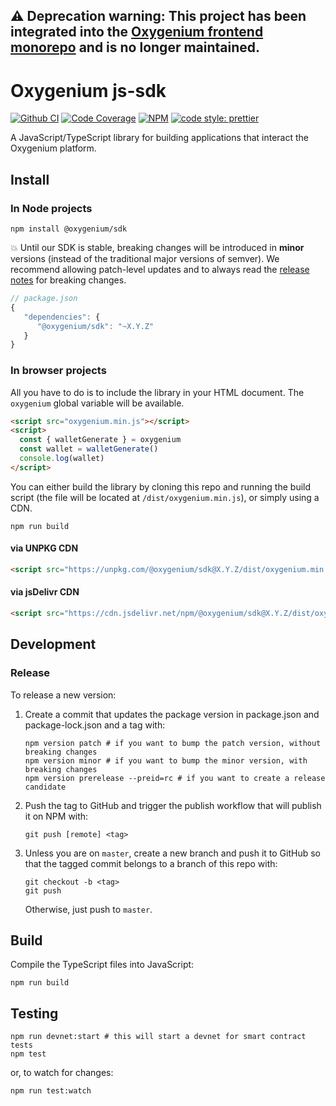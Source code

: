 ## ⚠️ Deprecation warning: This project has been integrated into the [Oxygenium frontend monorepo](https://github.com/oxygenium-network/oxygenium-frontend/) and is no longer maintained.

# Oxygenium js-sdk

[![Github CI][test-badge]][test-link]
[![Code Coverage][coverage-badge]][coverage-link]
[![NPM][npm-badge]][npm-link]
[![code style: prettier][prettier-badge]][prettier-link]

A JavaScript/TypeScript library for building applications that interact the Oxygenium platform.

## Install

### In Node projects

```shell
npm install @oxygenium/sdk
```

💥 Until our SDK is stable, breaking changes will be introduced in **minor** versions (instead of the traditional major versions of semver). We recommend allowing patch-level updates and to always read the [release notes][release-notes] for breaking changes.

```js
// package.json
{
   "dependencies": {
      "@oxygenium/sdk": "~X.Y.Z"
   }
}
```

### In browser projects

All you have to do is to include the library in your HTML document. The `oxygenium` global variable will be available.

```html
<script src="oxygenium.min.js"></script>
<script>
  const { walletGenerate } = oxygenium
  const wallet = walletGenerate()
  console.log(wallet)
</script>
```

You can either build the library by cloning this repo and running the build script (the file will be located at `/dist/oxygenium.min.js`), or simply using a CDN.

```shell
npm run build
```

#### via UNPKG CDN

```html
<script src="https://unpkg.com/@oxygenium/sdk@X.Y.Z/dist/oxygenium.min.js"></script>
```

#### via jsDelivr CDN

```html
<script src="https://cdn.jsdelivr.net/npm/@oxygenium/sdk@X.Y.Z/dist/oxygenium.min.js"></script>
```

## Development

### Release

To release a new version:

1. Create a commit that updates the package version in package.json and package-lock.json and a tag with:
   ```shell
   npm version patch # if you want to bump the patch version, without breaking changes
   npm version minor # if you want to bump the minor version, with breaking changes
   npm version prerelease --preid=rc # if you want to create a release candidate
   ```
2. Push the tag to GitHub and trigger the publish workflow that will publish it on NPM with:

   ```shell
   git push [remote] <tag>
   ```

3. Unless you are on `master`, create a new branch and push it to GitHub so that the tagged commit belongs to a branch of this repo with:
   ```shell
   git checkout -b <tag>
   git push
   ```
   Otherwise, just push to `master`.

## Build

Compile the TypeScript files into JavaScript:

```shell
npm run build
```

## Testing

```shell
npm run devnet:start # this will start a devnet for smart contract tests
npm test
```

or, to watch for changes:

```shell
npm run test:watch
```

[test-badge]: https://github.com/oxygenium-network/js-sdk/actions/workflows/test.yml/badge.svg
[test-link]: https://github.com/oxygenium-network/js-sdk/actions/workflows/test.yml
[coverage-badge]: https://codecov.io/gh/oxygenium/js-sdk/branch/master/graph/badge.svg
[coverage-link]: https://codecov.io/gh/oxygenium/js-sdk
[npm-badge]: https://img.shields.io/npm/v/@oxygenium/sdk.svg
[npm-link]: https://www.npmjs.org/package/@oxygenium/sdk
[prettier-badge]: https://img.shields.io/badge/code_style-prettier-ff69b4.svg
[prettier-link]: https://github.com/prettier/prettier
[release-notes]: https://github.com/oxygenium-network/js-sdk/releases
[1]: https://github.com/facebook/create-react-app/blob/2da5517689b7510ff8d8b0148ce372782cb285d7/packages/react-scripts/scripts/init.js#L264-L278
